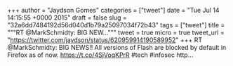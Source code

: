 
+++
author = "Jaydson Gomes"
categories = ["tweet"]
date = "Tue Jul 14 14:15:55 +0000 2015"
draft = false
slug = "32a6dd7484192d56d040d1b79a25097034f72b43"
tags = ["tweet"]
title = """RT @MarkSchmidty: BIG NEW..."""
tweet = true
micro = true
tweet_url = "https://twitter.com/jaydson/status/620959914190589952"
+++
RT @MarkSchmidty: BIG NEWS!! All versions of Flash are blocked by default in Firefox as of now. https://t.co/4SjVoqKPrR #tech #infosec http…
